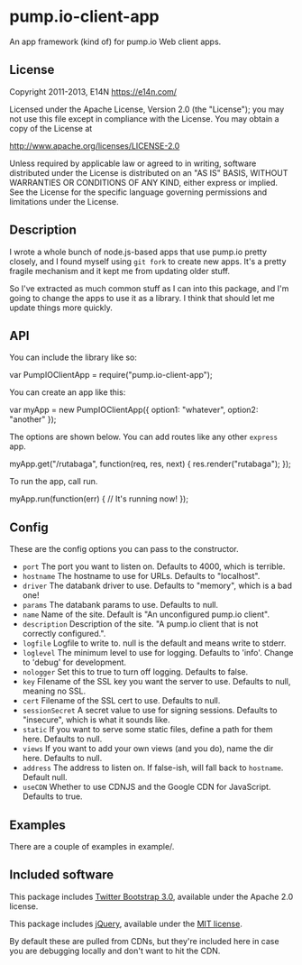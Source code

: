 # pump.io-client-app

An app framework (kind of) for pump.io Web client apps.

## License

Copyright 2011-2013, E14N https://e14n.com/

Licensed under the Apache License, Version 2.0 (the "License");
you may not use this file except in compliance with the License.
You may obtain a copy of the License at

http://www.apache.org/licenses/LICENSE-2.0

Unless required by applicable law or agreed to in writing, software
distributed under the License is distributed on an "AS IS" BASIS,
WITHOUT WARRANTIES OR CONDITIONS OF ANY KIND, either express or implied.
See the License for the specific language governing permissions and
limitations under the License.

## Description

I wrote a whole bunch of node.js-based apps that use pump.io pretty
closely, and I found myself using `git fork` to create new apps. It's
a pretty fragile mechanism and it kept me from updating older stuff.

So I've extracted as much common stuff as I can into this package, and
I'm going to change the apps to use it as a library. I think that
should let me update things more quickly.

## API

You can include the library like so:

  var PumpIOClientApp = require("pump.io-client-app");

You can create an app like this:

  var myApp = new PumpIOClientApp({
     option1: "whatever",
     option2: "another"
  });

The options are shown below. You can add routes like any other `express` app.

  myApp.get("/rutabaga", function(req, res, next) {
      res.render("rutabaga");
  });

To run the app, call run.

  myApp.run(function(err) {
    // It's running now!
  });

## Config

These are the config options you can pass to the constructor.

* `port` The port you want to listen on. Defaults to 4000, which is terrible.
* `hostname` The hostname to use for URLs. Defaults to "localhost".
* `driver` The databank driver to use. Defaults to "memory", which is a bad one!
* `params` The databank params to use. Defaults to null.
* `name` Name of the site. Default is "An unconfigured pump.io client".
* `description` Description of the site. "A pump.io client that is not correctly configured.".
* `logfile` Logfile to write to. null is the default and means write to stderr.
* `loglevel` The minimum level to use for logging. Defaults to 'info'. Change to 'debug' for development.
* `nologger` Set this to true to turn off logging. Defaults to false.
* `key` Filename of the SSL key you want the server to use. Defaults to null, meaning no SSL.
* `cert` Filename of the SSL cert to use. Defaults to null.
* `sessionSecret` A secret value to use for signing sessions. Defaults to "insecure",
   which is what it sounds like.
* `static` If you want to serve some static files, define a path for them here. Defaults to null.
* `views` If you want to add your own views (and you do), name the dir here. Defaults to null.
* `address` The address to listen on. If false-ish, will fall back to `hostname`. Default null.
* `useCDN` Whether to use CDNJS and the Google CDN for JavaScript. Defaults to true.

## Examples

There are a couple of examples in example/.

## Included software

This package includes [Twitter Bootstrap
3.0](http://getbootstrap.com/), available under the Apache 2.0
license.

This package includes [jQuery](http://jquery.com/), available under
the [MIT license](https://jquery.org/license/).

By default these are pulled from CDNs, but they're included here in
case you are debugging locally and don't want to hit the CDN.
